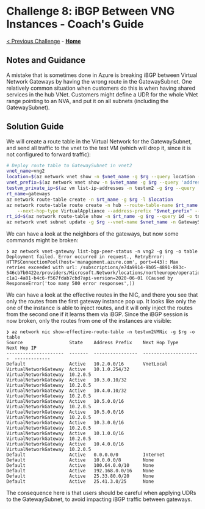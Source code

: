 # Challenge 8: iBGP Between VNG Instances - Coach's Guide

[< Previous Challenge](./07-default.md) - **[Home](./README.md)**

## Notes and Guidance

A mistake that is sometimes done in Azure is breaking iBGP between Virtual Network Gateways by having the wrong route in the GatewaySubnet. One relatively common situation when customers do this is when having shared services in the hub VNet. Customers might define a UDR for the whole VNet range pointing to an NVA, and put it on all subnets (including the GatewaySubnet).

## Solution Guide

We will create a route table in the Virtual Network for the GatewaySubnet, and send all traffic to the vnet to the test VM (which will drop it, since it is not configured to forward traffic):

```bash
# Deploy route table to GatewaySubnet in vnet2
vnet_name=vng2
location=$(az network vnet show -n $vnet_name -g $rg --query location -o tsv) && echo $location
vnet_prefix=$(az network vnet show -n $vnet_name -g $rg --query 'addressSpace.addressPrefixes[0]' -o tsv) && echo $vnet_prefix
testvm_private_ip=$(az vm list-ip-addresses -n testvm2 -g $rg --query '[0].virtualMachine.network.privateIpAddresses[0]' -o tsv) && echo $testvm_private_ip
rt_name=gateways
az network route-table create -n $rt_name -g $rg -l $location
az network route-table route create -n hub --route-table-name $rt_name -g $rg \
    --next-hop-type VirtualAppliance --address-prefix "$vnet_prefix" --next-hop-ip-address $testvm_private_ip
rt_id=$(az network route-table show -n $rt_name -g $rg --query id -o tsv)
az network vnet subnet update -g $rg --vnet-name $vnet_name -n GatewaySubnet --route-table $rt_id
```

We can have a look at the neighbors of the gateways, but now some commands might be broken:

```
❯ az network vnet-gateway list-bgp-peer-status -n vng2 -g $rg -o table
Deployment failed. Error occurred in request., RetryError: HTTPSConnectionPool(host='management.azure.com', port=443): Max retries exceeded with url: /subscriptions/e7da9914-9b05-4891-893c-546cb7b0422e/providers/Microsoft.Network/locations/northeurope/operationResults/1c933ae6-c1a1-4a81-b4c6-f567fdab7cbd?api-version=2020-06-01 (Caused by ResponseError('too many 500 error responses',))
```

We can have a look at the effective routes in the NIC, and there you see that only the routes from the first gateway instance pop up. It looks like only the one of the instance is able to inject routes, and it will only inject the routes from the second one if it learns them via iBGP. Since the iBGP session is now broken, only the routes from one of the instances are visible:

```shell
❯ az network nic show-effective-route-table -n testvm2VMNic -g $rg -o table
Source                 State    Address Prefix    Next Hop Type          Next Hop IP
---------------------  -------  ----------------  ---------------------  -------------
Default                Active   10.2.0.0/16       VnetLocal
VirtualNetworkGateway  Active   10.1.0.254/32     VirtualNetworkGateway  10.2.0.5
VirtualNetworkGateway  Active   10.3.0.10/32      VirtualNetworkGateway  10.2.0.5
VirtualNetworkGateway  Active   10.4.0.10/32      VirtualNetworkGateway  10.2.0.5
VirtualNetworkGateway  Active   10.5.0.0/16       VirtualNetworkGateway  10.2.0.5
VirtualNetworkGateway  Active   10.5.0.0/16       VirtualNetworkGateway  10.2.0.5
VirtualNetworkGateway  Active   10.3.0.0/16       VirtualNetworkGateway  10.2.0.5
VirtualNetworkGateway  Active   10.1.0.0/16       VirtualNetworkGateway  10.2.0.5
VirtualNetworkGateway  Active   10.4.0.0/16       VirtualNetworkGateway  10.2.0.5
Default                Active   0.0.0.0/0         Internet
Default                Active   10.0.0.0/8        None
Default                Active   100.64.0.0/10     None
Default                Active   192.168.0.0/16    None
Default                Active   25.33.80.0/20     None
Default                Active   25.41.3.0/25      None
```

The consequence here is that users should be careful when applying UDRs to the GatewaySubnet, to avoid impacting iBGP traffic between gateways.
